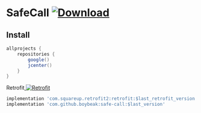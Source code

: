 # SafeCall [ ![Download](https://api.bintray.com/packages/boybeak/nulldreams/safe-call/images/download.svg) ](https://bintray.com/boybeak/nulldreams/safe-call/_latestVersion)

## Install
```groovy
allprojects {
    repositories {
        google()
        jcenter()
    }
}
```

Retrofit[ ![Retrofit](https://api.bintray.com/packages/bintray/jcenter/com.squareup.retrofit2%3Aretrofit/images/download.svg) ](https://bintray.com/bintray/jcenter/com.squareup.retrofit2%3Aretrofit/_latestVersion)
```groovy
implementation 'com.squareup.retrofit2:retrofit:$last_retrofit_version'
implementation 'com.github.boybeak:safe-call:$last_version'
```
